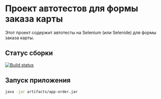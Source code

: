 # Проект автотестов для формы заказа карты

Этот проект содержит автотесты на Selenium (или Selenide) для формы заказа карты.

## Статус сборки

[![Build status](https://ci.appveyor.com/api/projects/status/o7ymhvlxbg329nb2?svg=true)](https://ci.appveyor.com/project/adamGS95/ordercard)

## Запуск приложения

```bash
java -jar artifacts/app-order.jar